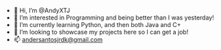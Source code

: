 - 👋 Hi, I’m @AndyXTJ
- 👀 I’m interested in Programming and being better than I was yesterday!
- 🌱 I’m currently learning Python, and then both Java and C+
- 💞️ I’m looking to showcase my projects here so I can get a job! 
- 📫 andersantosjrdk@gmail.com 

<!---
AndyXTJ/AndyXTJ is a ✨ special ✨ repository because its `README.md` (this file) appears on your GitHub profile.
You can click the Preview link to take a look at your changes.
--->
